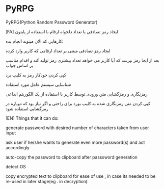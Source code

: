 # PyRPG
PyRPG(Python Random Password Generator)

[FA]
ایجاد رمز تصادفی با  تعداد دلخواه ارقام با استفاده از پایتون

کارهایی  که الان میتونه انجام بده:

ایجاد رمز تصادفی مبتنی بر تعداد ارقامی که کاربر وارد کرده

بعد از ایجا رمز بپرسد که آیا کاربر می خواهد تعداد بیشتری رمز تولید کند و اقدام مناسب بر اساس جواب

کپی کردن خودکار رمز به کلیپ برد

شناسایی سیستم عامل مورد استفاده

رمزنگاری و رمزگشایی متن ورودی توسط کاربر با استفاده از یک الگوریتم ابداعی

کپی کردن متن رمزنگاری شده به کلیپ بورد برای راحتی و اگر نیاز بود که دوباره در رمزگشایی استفاده شود

[EN]
Things that it can do:

generate password with desired number of characters taken from user input

ask user if he/she wants to generate even more password(s) and act accordingly

auto-copy the password to clipboard after passsword generation

detect OS

copy encrypted text to clipboard for ease of use , in case its needed to be re-used in later stage(eg . in decryption)
